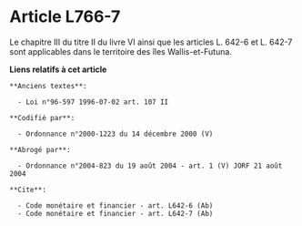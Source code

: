 # Article L766-7

Le chapitre III du titre II du livre VI ainsi que les articles L. 642-6 et L. 642-7 sont applicables dans le territoire des
îles Wallis-et-Futuna.

**Liens relatifs à cet article**

	**Anciens textes**:

	  - Loi n°96-597 1996-07-02 art. 107 II

	**Codifié par**:

	  - Ordonnance n°2000-1223 du 14 décembre 2000 (V)

	**Abrogé par**:

	  - Ordonnance n°2004-823 du 19 août 2004 - art. 1 (V) JORF 21 août 2004

	**Cite**:

	  - Code monétaire et financier - art. L642-6 (Ab)
	  - Code monétaire et financier - art. L642-7 (Ab)

